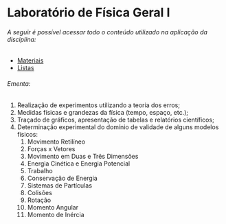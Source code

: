 # Laboratório de Física Geral I

###### A seguir é possível acessar todo o conteúdo utilizado na aplicação da disciplina:

- [Materiais](./Materiais/)
- [Listas](./Listas/)

###### Ementa:

1. Realização de experimentos utilizando a teoria dos erros;
2. Medidas físicas e grandezas da física (tempo, espaço, etc.);
3. Traçado de gráficos, apresentação de tabelas e relatórios científicos;
4. Determinação experimental do domínio de validade de alguns modelos físicos:
    1. Movimento Retilíneo
    2. Forças x Vetores
    3. Movimento em Duas e Três Dimensões
    4. Energia Cinética e Energia Potencial
    5. Trabalho
    6. Conservação de Energia
    7. Sistemas de Partículas
    8. Colisões
    9. Rotação
    10. Momento Angular
    11. Momento de Inércia